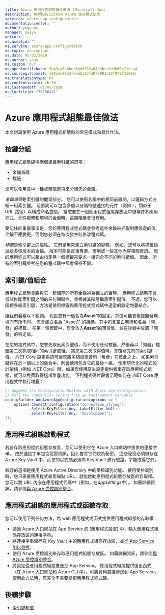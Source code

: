 ```yaml
---
title: Azure 應用程式組態最佳做法 |Microsoft Docs
description: 瞭解如何充分利用 Azure 應用程式組態
services: azure-app-configuration
documentationcenter: ''
author: yegu-ms
manager: maiye
editor: ''
ms.assetid: ''
ms.service: azure-app-configuration
ms.topic: conceptual
ms.date: 05/02/2019
ms.author: yegu
ms.custom: mvc
ms.openlocfilehash: 3b43ca5b6bec64d9283a64c9bcc0a3b60c21bca4
ms.sourcegitcommit: 380e3c893dfeed631b4d8f5983c02f978f3188bf
ms.translationtype: MT
ms.contentlocale: zh-TW
ms.lasthandoff: 01/08/2020
ms.locfileid: "75750411"
---
```

# <a name="azure-app-configuration-best-practices"></a>Azure 應用程式組態最佳做法

本文討論使用 Azure 應用程式組態時的常見模式和最佳作法。

## <a name="key-groupings"></a>按鍵分組

應用程式組態提供兩個組織索引鍵的選項：

* 金鑰首碼
* 標籤

您可以使用其中一種或兩個選項來分組您的金鑰。

*金鑰首碼*是索引鍵的開頭部分。 您可以使用名稱中的相同前置詞，以邏輯方式分組一組索引鍵。 前置詞可以包含多個以分隔符號連接的元件（例如 `/`，類似于 URL 路徑）以構成命名空間。 當您要在一個應用程式組態存放區中儲存許多應用程式、元件服務和環境的金鑰時，這類階層會很有用。

要記住的重要事項是，您的應用程式程式碼會參考這些金鑰來抓取對應設定的值。 金鑰不應變更，否則您必須在每次發生時修改程式碼。

*標籤*是索引鍵上的屬性。 它們是用來建立索引鍵的變體。 例如，您可以將標籤指派給多個版本的金鑰。 版本可能是反復專案、環境或一些其他內容相關資訊。 您的應用程式可以藉由指定另一個標籤來要求一組完全不同的索引鍵值。 因此，所有的索引鍵參考在您的程式碼中都會保持不變。

## <a name="key-value-compositions"></a>索引鍵/值組合

應用程式組態會將與它一起儲存的所有金鑰視為獨立的實體。 應用程式組態不會嘗試推斷索引鍵之間的任何關聯性，或根據其階層繼承索引鍵值。 不過，您可以匯總多組索引鍵，方法是使用標籤與應用程式程式碼中適當的設定堆疊結合。

讓我們看看以下範例。 假設您有一個名為**Asset1**的設定，其值可能會根據開發環境而有所不同。 您會建立名為 "Asset1" 的機碼，其中包含空白卷標和名為「開發」的標籤。 在第一個標籤中，您會放入**Asset1**的預設值，並在後者中放置「開發」的特定值。

在您的程式碼中，您會先取出索引鍵值，而不使用任何標籤，然後再以「開發」標籤第二次抓取相同的索引鍵值組。 當您第二次取得值時，會覆寫先前的索引鍵值。 .NET Core 設定系統可讓您將多組設定資料「堆疊」在彼此之上。 如果索引鍵存在於一個以上的集合中，則會使用包含它的最後一組。 使用現代化的程式設計架構（例如 .NET Core）時，如果您使用原生設定提供者來存取應用程式組態，就可以免費取得這項堆疊功能。 下列程式碼片段會示範如何在 .NET Core 應用程式中執行堆疊：

```csharp
// Augment the ConfigurationBuilder with Azure App Configuration
// Pull the connection string from an environment variable
configBuilder.AddAzureAppConfiguration(options => {
    options.Connect(configuration["connection_string"])
           .Select(KeyFilter.Any, LabelFilter.Null)
           .Select(KeyFilter.Any, "Development");
});
```

## <a name="app-configuration-bootstrap"></a>應用程式組態啟動程式

若要存取應用程式組態存放區，您可以使用它在 Azure 入口網站中提供的連接字串。 由於連接字串包含認證資訊，因此會將它們視為秘密。 這些秘密必須儲存在 Azure Key Vault 中，而您的程式碼必須向 Key Vault 進行驗證，才能取得它們。

較好的選項是使用 Azure Active Directory 中的受控識別功能。 使用受控識別時，您只需要應用程式組態端點 URL，就能啟動應用程式組態存放區的存取權。 您可以將 URL 內嵌在應用程式代碼中（例如，在*appsettings*中）。 如需詳細資訊，請參閱[與 Azure 受控識別整合](howto-integrate-azure-managed-service-identity.md)。

## <a name="app-or-function-access-to-app-configuration"></a>應用程式組態的應用程式或函數存取

您可以使用下列任何方法，為 web 應用程式或函式提供應用程式組態的存取權：

* 透過 Azure 入口網站在 App Service 的 [應用程式設定] 中，輸入應用程式組態存放區的連接字串。
* 將連接字串儲存在 Key Vault 中的應用程式組態存放區，並[從 App Service 加以參考](https://docs.microsoft.com/azure/app-service/app-service-key-vault-references)。
* 使用 Azure 受控識別來存取應用程式組態存放區。 如需詳細資訊，請參閱[與 Azure 受控識別整合](howto-integrate-azure-managed-service-identity.md)。
* 將設定從應用程式組態推送至 App Service。 應用程式組態提供匯出函式（在 Azure 入口網站和 Azure CLI 中），可將資料直接傳送到 App Service。 使用此方法時，您完全不需要變更應用程式程式碼。

## <a name="next-steps"></a>後續步驟

* [索引鍵和值](./concept-key-value.md)
